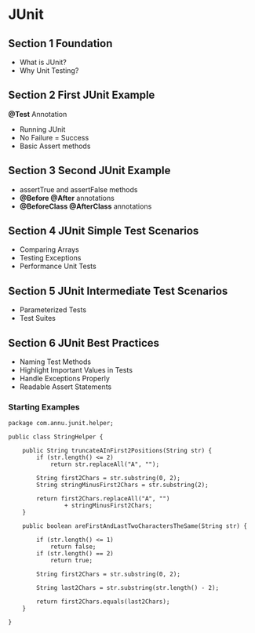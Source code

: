 # JUnit
## Section 1 Foundation
* What is JUnit?
* Why Unit Testing?
## Section 2 First JUnit Example
**@Test** Annotation

* Running JUnit
* No Failure = Success
* Basic Assert methods
## Section 3 Second JUnit Example
* assertTrue and assertFalse methods
* **@Before @After** annotations
* **@BeforeClass @AfterClass** annotations
## Section 4 JUnit Simple Test Scenarios
* Comparing Arrays
* Testing Exceptions
* Performance Unit Tests
## Section 5 JUnit Intermediate Test Scenarios
* Parameterized Tests
* Test Suites
## Section 6 JUnit Best Practices
* Naming Test Methods
* Highlight Important Values in Tests
* Handle Exceptions Properly
* Readable Assert Statements

### Starting Examples

    package com.annu.junit.helper;

    public class StringHelper {

        public String truncateAInFirst2Positions(String str) {
            if (str.length() <= 2)
                return str.replaceAll("A", "");

            String first2Chars = str.substring(0, 2);
            String stringMinusFirst2Chars = str.substring(2);

            return first2Chars.replaceAll("A", "") 
                    + stringMinusFirst2Chars;
        }

        public boolean areFirstAndLastTwoCharactersTheSame(String str) {

            if (str.length() <= 1)
                return false;
            if (str.length() == 2)
                return true;

            String first2Chars = str.substring(0, 2);

            String last2Chars = str.substring(str.length() - 2);

            return first2Chars.equals(last2Chars);
        }

    }
